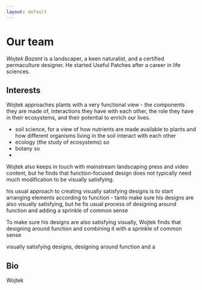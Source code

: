 ```yaml
---
layout: default
---
```


# Our team

*Wojtek Bazant* is a landscaper, a keen naturalist, and a certified permaculture designer. He started Useful Patches after a career in life sciences.

## Interests
Wojtek approaches plants with a very functional view - the components they are made of, interactions they have with each other, the role they have in their ecosystems, and their potential to enrich our lives.

- soil science, for a view of how nutrients are made available to plants and how different organisms living in the soil interact with each other
- ecology (the study of ecosystems) so
- botany so
- 

Wojtek also keeps in touch with mainstream landscaping press and video content, but he finds that function-focused design does not typically need much modification to be visually satisfying. 

his usual approach to creating visually satisfying designs is to start arranging elements according to function - tanto make sure his designs are also visually satisfying, but he fis usual process of designing around function and adding a sprinkle of common sense 

To make sure his designs are also satisfying visually, Wojtek finds that designing around function and combining it with a sprinkle of common sense 

 visually satisfying designs, designing around function and a

## Bio

Wojtek 
